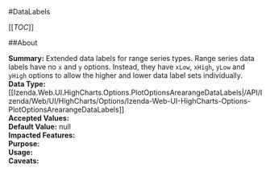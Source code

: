 #DataLabels

[[_TOC_]]

##About

**Summary:**  Extended data labels for range series types. Range series data labels have no <code>x</code> and <code>y</code> options. Instead, they have <code>xLow</code>, <code>xHigh</code>, <code>yLow</code> and <code>yHigh</code> options to allow the higher and lower data label sets individually.    
**Data Type:** [[Izenda.Web.UI.HighCharts.Options.PlotOptionsArearangeDataLabels|/API/Izenda/Web/UI/HighCharts/Options/Izenda-Web-UI-HighCharts-Options-PlotOptionsArearangeDataLabels]]  
**Accepted Values:**   
**Default Value:** null  
**Impacted Features:**   
**Purpose:**   
**Usage:**   
**Caveats:**   


